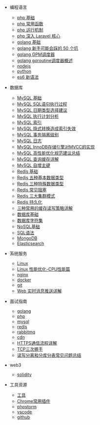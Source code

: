 * 编程语言
  * [php 基础](develop/php.md)
  * [php 常用函数](develop/php_func.md)
  * [php 运行机制](develop/php_run.md)
  * [php 深入 Laravel 核心](develop/php_laravel.md)
  * [golang 基础](develop/golang.md)
  * [golang 新手可能会踩的 50 个坑](develop/golang_gotchas.md)
  * [golang GPM调度器](develop/golang_gpm.md)
  * [golang goroutine调度器概述](develop/golang_goroutine_scheduler.md)
  * [nodejs](develop/nodejs.md)
  * [python](develop/python.md)
  * [es6 新语法](develop/escript.md)

* 数据库
  * [MySQL 基础](database/mysql/mysql.md)
  * [MySQL SQL语句执行过程](database/mysql/mysql-exec.md)
  * [MySQL 日期类型选择建议](database/mysql/mysql-date.md)
  * [MySQL 执行计划分析](database/mysql/mysql-explain.md)
  * [MySQL 索引](database/mysql/mysql-index.md)
  * [MySQL 隐式转换造成索引失效](database/mysql/mysql-index-invalidation.md)
  * [MySQL 事务隔离级别](database/mysql/mysql-transaction-level.md)
  * [MySQL 日志](database/mysql/mysql-logs.md)
  * [MySQL InnoDB存储引擎对MVCC的实现](database/mysql/mysql-mvcc.md)
  * [MySQL 高性能优化规范建议总结](database/mysql/mysql-optimization.md)
  * [MySQL 查询缓存详解](database/mysql/mysql-query-cache.md)
  * [MySQL 自增主键](database/mysql/mysql-primary-key.md)
  * [Redis 基础](database/redis/redis.md)
  * [Redis 五种基本数据类型](database/redis/redis-basic-data.md)
  * [Redis 三种特殊数据类型](database/redis/redis-special-data.md)
  * [Redis 常见阻塞](database/redis/redis-block.md)
  * [Redis 三大集群模式](database/redis/redis-cluster.md)
  * [Redis 持久化](database/redis/redis-persistence.md)
  * [三种常用的缓存读写策略详解](database/redis/cache.md)
  * [数据库基础](database/basic.md)
  * [数据库字符集](database/character-set.md)
  * [NoSQL基础](database/nosql.md)
  * [SQL语法](database/sql.md)
  * [MongoDB](database/mongodb.md)
  * [Elasticsearch](database/elasticsearch.md)

* 系统服务
  * [Linux](system/linux.md)
  * [Linux 性能优化-CPU性能篇](system/linux_optimization_cpu.md)
  * [nginx](system/nginx.md)
  * [docker](system/docker.md)
  * [git](system/git.md)
  * [Web 实时消息推送详解](system/message-push.md)

* 面试指南
  * [golang](interview/go.md)
  * [php](interview/php.md)
  * [mysql](interview/mysql.md)
  * [redis](interview/redis.md)
  * [rabbitmq](interview/rabbitmq.md)
  * [cdn](interview/cdn.md)
  * [HTTPS通信流程详解](interview/https.md)
  * [TCP三次握手](interview/tcp.md)
  * [读写分离和分库分表常见问题总结](interview/read_write.md)

* web3
  * [solidity](web3/solidity.md)

* 工具资源
  * [工具](other/tools.md)
  * [Chrome常用插件](other/chrome.md)
  * [phpstorm](other/phpstorm.md)
  * [vscode](other/vscode.md)
  * [github](other/github.md)